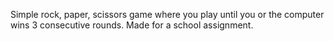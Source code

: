 Simple rock, paper, scissors game where you play until you or the computer wins 3 consecutive rounds. Made for a school assignment.
